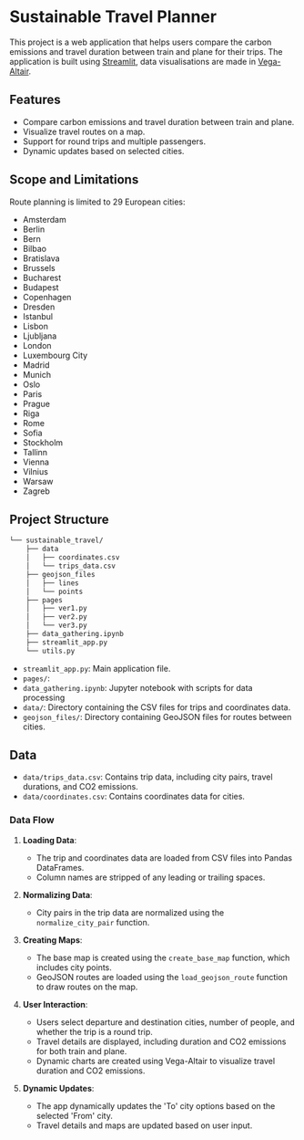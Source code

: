 # Sustainable Travel Planner

This project is a web application that helps users compare the carbon emissions and travel duration between train and plane for their trips. The application is built using [Streamlit](https://streamlit.io/), data visualisations are made in [Vega-Altair](https://altair-viz.github.io/).

## Features

- Compare carbon emissions and travel duration between train and plane.
- Visualize travel routes on a map.
- Support for round trips and multiple passengers.
- Dynamic updates based on selected cities.

## Scope and Limitations

Route planning is limited to 29 European cities:
-	Amsterdam
-	Berlin
-	Bern
-	Bilbao
-	Bratislava
-	Brussels
-	Bucharest
-	Budapest
-	Copenhagen
-	Dresden
-	Istanbul
-	Lisbon
-	Ljubljana
-	London
-	Luxembourg City
-	Madrid
-	Munich
-	Oslo
-	Paris
-	Prague
-	Riga
-	Rome
-	Sofia
-	Stockholm
-	Tallinn
-	Vienna
-	Vilnius
-	Warsaw
-	Zagreb

## Project Structure
```sh
└── sustainable_travel/
    ├── data
    │   ├── coordinates.csv
    │   └── trips_data.csv
    ├── geojson_files
    │   ├── lines
    │   └── points
    ├── pages
    │   ├── ver1.py
    │   ├── ver2.py
    │   └── ver3.py
    ├── data_gathering.ipynb
    ├── streamlit_app.py
    └── utils.py
```
- `streamlit_app.py`: Main application file.
- `pages/`:
- `data_gathering.ipynb`: Jupyter notebook with scripts for data processing
- `data/`: Directory containing the CSV files for trips and coordinates data.
- `geojson_files/`: Directory containing GeoJSON files for routes between cities.

## Data

- `data/trips_data.csv`: Contains trip data, including city pairs, travel durations, and CO2 emissions.
- `data/coordinates.csv`: Contains coordinates data for cities.

### Data Flow

1. **Loading Data**:
   - The trip and coordinates data are loaded from CSV files into Pandas DataFrames.
   - Column names are stripped of any leading or trailing spaces.

2. **Normalizing Data**:
   - City pairs in the trip data are normalized using the `normalize_city_pair` function.

3. **Creating Maps**:
   - The base map is created using the `create_base_map` function, which includes city points.
   - GeoJSON routes are loaded using the `load_geojson_route` function to draw routes on the map.

4. **User Interaction**:
   - Users select departure and destination cities, number of people, and whether the trip is a round trip.
   - Travel details are displayed, including duration and CO2 emissions for both train and plane.
   - Dynamic charts are created using Vega-Altair to visualize travel duration and CO2 emissions.

5. **Dynamic Updates**:
   - The app dynamically updates the 'To' city options based on the selected 'From' city.
   - Travel details and maps are updated based on user input.
